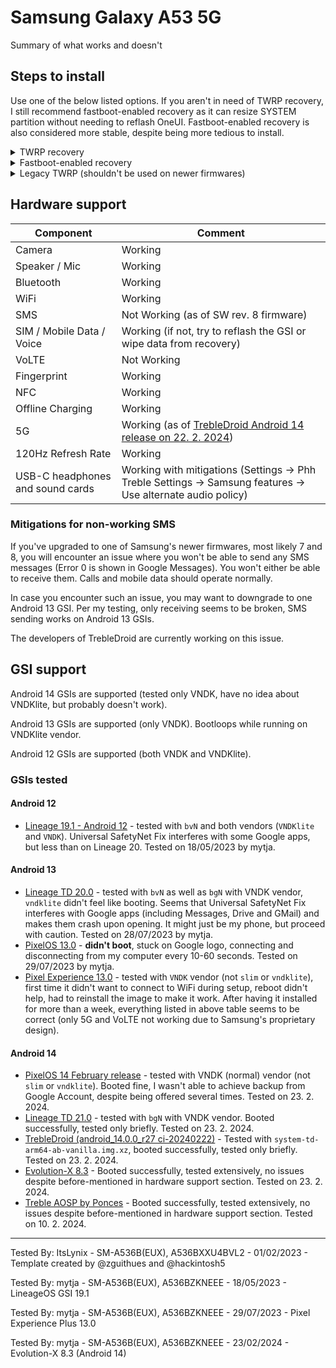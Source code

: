 # Samsung Galaxy A53 5G

Summary of what works and doesn't

## Steps to install

Use one of the below listed options. If you aren't in need of TWRP recovery, I still recommend fastboot-enabled recovery as it can resize SYSTEM partition without needing to reflash OneUI. Fastboot-enabled recovery is also considered more stable, despite being more tedious to install.

<details>
  <summary>TWRP recovery</summary>

Download the latest TWRP from [my collection of A53 files](https://git.severkar.eu/SM-A536/downloads/releases/tag/twrp) and follow instructions there.
</details>

<details>
  <summary>Fastboot-enabled recovery</summary>

As afaneh stopped maintaining the permissive kernel and TWRP ~~and nobody replaced him~~, his permissive kernel is likely broken on newer OneUI versions. At least I couldn't get it to install and successfully boot on OneUI 6 (Android 14). This makes installation a bit harder.

Make sure your bootloader is already unlocked. Below procedure **WILL** delete all your data, so please make a backup of anything important. This procedure presumes you already have Odin and Android Studio with fastboot installed. If not, please install Odin from [here](https://xdaforums.com/t/patched-odin-3-13-1.3762572/) (only for Windows) and Android Studio from [here](https://developer.android.com/studio). You can install fastboot from within Android Studio. 

1. Download files from [latest release](https://github.com/mytja/Patch-Recovery)

If your Samsung device already has fastbootd, boot into fastboot and skip straight to step 8! Your Samsung device should be plugged into your computer from now on, with USB debugging enabled.

2. Boot into Download Mode by holding VOL UP and VOL DOWN simultaneously when the device is off. Alternatively, you can run `adb reboot download`.

3. TURN OFF AUTO RESTART IN ODIN (options tab), AS RESTARTING TO STOCK ROM WILL WIPE CUSTOM RECOVERY!

4. Select patched recovery (`.tar.md5` file) as AP file and `vbmeta` (`.tar` file) as USERDATA. This is enables fastboot, as modern Samsung devices don't have this feature enabled.

5. Once flash is complete, hold VOL DOWN and SIDE KEY (power button) to exit Download Mode, then IMMEDIATELY change to VOL UP and SIDE KEY (power button) when screen goes black. If you screw this up and you don't time it correctly, you'll end up booting in best case in OneUI or in worst case a bootloop. You'll need to repeat the before mentioned procedure (go back to step 2).

6. Press the VOL UP and VOL DOWN buttons to select the fastboot option once in Android recovery.

7. Press SIDE KEY to boot into fastbootd.

8. Run `fastboot devices` in Windows Terminal or Command Prompt to ensure the device is recognized.

9. If your GSI came in a compressed file (.xz, .zip, etc.) extract it with your program of choice. You should be left with a .img file. Rename this file to system.img. All of this should be done in your downloads folder.

10. Navigate your command prompt using `cd` to your Downloads folder. In my case, it was `cd C:\Users\User\Downloads\`. Your username might be different.

11. Run `fastboot erase system`.

12. Run `fastboot flash system system.img`. This might take a few minutes to complete. If you get an error about system partition size, scroll to the bottom of [this article](https://source.android.com/docs/setup/create/gsi) and run the command to free up space.

13. Once complete, run `fastboot -w`. If this returns an error, do not retry and proceed to the next step. If it ran successfully, do a `fastboot reboot` and enjoy your newly flashed GSI.

14. Select an option "Enter recovery" or something similar and select it by clicking the SIDE KEY (power button). You should be transferred back to the recovery. In case you accidentally rebooted the system, you will have to return to step 11. In a worst case scenario, you may have to go to the PANIK GUIDE to completely reset, then go from step 1. Alternatively, you may also do a `fastboot reboot recovery`.

15. Use VOL UP and VOL DOWN to select 'Wipe Data/Factory Reset' and use SIDE KEY to confirm.

16. After wiping data, use VOL UP and VOL DOWN to reboot (should be the first option in Android recovery).

17. You should get rebooted to your newly flashed GSI. Enjoy.

This procedure should work for any Samsung device and was modified from [woffles_'s guide on XDA](https://xdaforums.com/t/full-definitive-guide-installing-custom-roms-gsis-without-twrp-on-samsung-phones.4551963/). Thank you so much.
</details>

<details>
  <summary>Legacy TWRP (shouldn't be used on newer firmwares)</summary>

* Flash [TWRP](https://git.severkar.eu/SM-A536/downloads/releases/tag/legacy) as AP and [one of patched VBMETAs, located at the bottom of first message](https://xdaforums.com/t/recovery-unofficial-twrp-for-galaxy-a53-5g-exynos.4467443/) as USERDATA with Odin.

* Reboot to recovery via recovery key combo (Vol up + power + USB connected).

* Open TWRP Terminal, execute "multidisabler" command, then go to Wipe > Format Data > Yes and reboot recovery.

* [ADB](https://developer.android.com/studio/releases/platform-tools) Push [a kernel ZIP](https://git.severkar.eu/SM-A536/downloads/releases/tag/legacy), corresponding to your firmware release date, to /sdcard

* Flash the pushed ZIP (GSI won't boot without it.)

* Flash any GSI image as system image in TWRP, then reboot system and enjoy.
</details>

## Hardware support

| Component                        |      Comment                                                                                                 |
|----------------------------------|--------------------------------------------------------------------------------------------------------------|
| Camera                           | Working                                                                                                      |
| Speaker / Mic                    | Working                                                                                                      |
| Bluetooth                        | Working                                                                                                      |
| WiFi                             | Working                                                                                                      |
| SMS                              | Not Working (as of SW rev. 8 firmware)                                                                   |
| SIM / Mobile Data / Voice        | Working (if not, try to reflash the GSI or wipe data from recovery)                                                                 |
| VoLTE                            | Not Working                                                                                                  |
| Fingerprint                      | Working                                                                                                      |
| NFC                              | Working                                                                                                      |
| Offline Charging                 | Working                                                                                                      |
| 5G                               | Working (as of [TrebleDroid Android 14 release on 22. 2. 2024](https://github.com/TrebleDroid/treble_experimentations/releases/tag/ci-20240222))                                                                                                  |
| 120Hz Refresh Rate               | Working                                                                                                      |
| USB-C headphones and sound cards | Working with mitigations (Settings -> Phh Treble Settings -> Samsung features -> Use alternate audio policy) |

### Mitigations for non-working SMS
If you've upgraded to one of Samsung's newer firmwares, most likely 7 and 8, you will encounter an issue where you won't be able to send any SMS messages (Error 0 is shown in Google Messages). You won't either be able to receive them. Calls and mobile data should operate normally.

In case you encounter such an issue, you may want to downgrade to one Android 13 GSI. Per my testing, only receiving seems to be broken, SMS sending works on Android 13 GSIs.

The developers of TrebleDroid are currently working on this issue.

## GSI support
Android 14 GSIs are supported (tested only VNDK, have no idea about VNDKlite, but probably doesn't work).

Android 13 GSIs are supported (only VNDK). Bootloops while running on VNDKlite vendor.

Android 12 GSIs are supported (both VNDK and VNDKlite).

### GSIs tested

#### Android 12
- [Lineage 19.1 - Android 12](https://sourceforge.net/projects/andyyan-gsi/files/lineage-19.x/) - tested with `bvN` and both vendors (`VNDKlite` and `VNDK`). Universal SafetyNet Fix interferes with some Google apps, but less than on Lineage 20. Tested on 18/05/2023 by mytja.

#### Android 13
- [Lineage TD 20.0](https://sourceforge.net/projects/andyyan-gsi/files/lineage-20-td/) - tested with `bvN` as well as `bgN` with VNDK vendor, `vndklite` didn't feel like booting. Seems that Universal SafetyNet Fix interferes with Google apps (including Messages, Drive and GMail) and makes them crash upon opening. It might just be my phone, but proceed with caution. Tested on 28/07/2023 by mytja.
- [PixelOS 13.0](https://sourceforge.net/projects/misterztr-gsi/files/PixelOS/Android%2013/) - **didn't boot**, stuck on Google logo, connecting and disconnecting from my computer every 10-60 seconds. Tested on 29/07/2023 by mytja.
- [Pixel Experience 13.0](https://github.com/ponces/treble_build_pe/releases/) - tested with `VNDK` vendor (not `slim` or `vndklite`), first time it didn't want to connect to WiFi during setup, reboot didn't help, had to reinstall the image to make it work. After having it installed for more than a week, everything listed in above table seems to be correct (only 5G and VoLTE not working due to Samsung's proprietary design).

#### Android 14
- [PixelOS 14 February release](https://github.com/MisterZtr/PixelOS_gsi/releases/tag/v2024.02.18) - tested with VNDK (normal) vendor (not `slim` or `vndklite`). Booted fine, I wasn't able to achieve backup from Google Account, despite being offered several times. Tested on 23. 2. 2024.
- [Lineage TD 21.0](https://sourceforge.net/projects/andyyan-gsi/files/lineage-21-td/) - tested with `bgN` with VNDK vendor. Booted successfully, tested only briefly. Tested on 23. 2. 2024.
- [TrebleDroid (android_14.0.0_r27 ci-20240222)](https://github.com/TrebleDroid/treble_experimentations/releases/tag/ci-20240222) - Tested with `system-td-arm64-ab-vanilla.img.xz`, booted successfully, tested only briefly. Tested on 23. 2. 2024.
- [Evolution-X 8.3](https://github.com/ahnet-69/treble_evo/releases/tag/v8.3-20240207) - Booted successfully, tested extensively, no issues despite before-mentioned in hardware support section. Tested on 23. 2. 2024.
- [Treble AOSP by Ponces](https://github.com/ponces/treble_aosp/releases/tag/v2024.02.06) - Booted successfully, tested extensively, no issues despite before-mentioned in hardware support section. Tested on 10. 2. 2024.

---

Tested By: ItsLynix - SM-A536B(EUX), A536BXXU4BVL2 - 01/02/2023 - Template created by @zguithues and @hackintosh5

Tested By: mytja - SM-A536B(EUX), A536BZKNEEE - 18/05/2023 - LineageOS GSI 19.1

Tested By: mytja - SM-A536B(EUX), A536BZKNEEE - 29/07/2023 - Pixel Experience Plus 13.0

Tested By: mytja - SM-A536B(EUX), A536BZKNEEE - 23/02/2024 - Evolution-X 8.3 (Android 14)